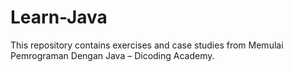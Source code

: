 # Learn-Java
This repository contains exercises and case studies from Memulai Pemrograman Dengan Java – Dicoding Academy.
